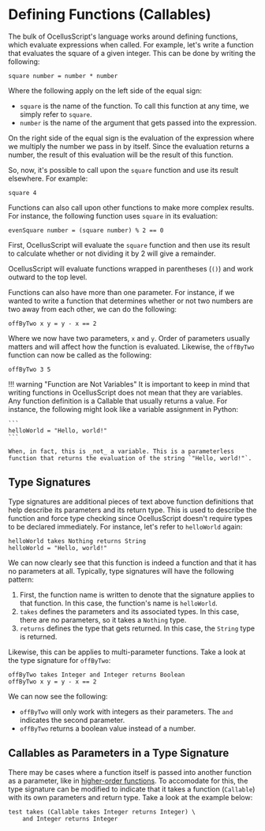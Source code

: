 # Defining Functions (Callables)

The bulk of OcellusScript's language works around defining functions, which evaluate expressions when called. For example, let's write a function that evaluates the square of a given integer. This can be done by writing the following:

```ocellusscript
square number = number * number
```

Where the following apply on the left side of the equal sign:

- `square` is the name of the function. To call this function at any time, we simply refer to `square`.
- `number` is the name of the argument that gets passed into the expression.

On the right side of the equal sign is the evaluation of the expression where we multiply the number we pass in by itself. Since the evaluation returns a number, the result of this evaluation will be the result of this function.

So, now, it's possible to call upon the `square` function and use its result elsewhere. For example:

```ocellusscript
square 4
```

Functions can also call upon other functions to make more complex results. For instance, the following function uses `square` in its evaluation:

```ocellusscript
evenSquare number = (square number) % 2 == 0
```

First, OcellusScript will evaluate the `square` function and then use its result to calculate whether or not dividing it by 2 will give a remainder.

OcellusScript will evaluate functions wrapped in parentheses (`()`) and work outward to the top level.

Functions can also have more than one parameter. For instance, if we wanted to write a function that determines whether or not two numbers are two away from each other, we can do the following:

```ocellusscript
offByTwo x y = y - x == 2
```

Where we now have two parameters, `x` and `y`. Order of parameters usually matters and will affect how the function is evaluated. Likewise, the `offByTwo` function can now be called as the following:

```ocellusscript
offByTwo 3 5
```

!!! warning "Function are Not Variables"
    It is important to keep in mind that writing functions in OcellusScript does not mean that they are variables. Any function definition is a Callable that usually returns a value. For instance, the following might look like a variable assignment in Python:

    ```
    helloWorld = "Hello, world!"
    ```

    When, in fact, this is _not_ a variable. This is a parameterless function that returns the evaluation of the string `"Hello, world!"`.


## Type Signatures

Type signatures are additional pieces of text above function definitions that help describe its parameters and its return type. This is used to describe the function and force type checking since OcellusScript doesn't require types to be declared immediately. For instance, let's refer to `helloWorld` again:

```ocellusscript
helloWorld takes Nothing returns String
helloWorld = "Hello, world!"
```

We can now clearly see that this function is indeed a function and that it has no parameters at all. Typically, type signatures will have the following pattern:

1. First, the function name is written to denote that the signature applies to that function. In this case, the function's name is `helloWorld`.
2. `takes` defines the parameters and its associated types. In this case, there are no parameters, so it takes a `Nothing` type.
3. `returns` defines the type that gets returned. In this case, the `String` type is returned.

Likewise, this can be applies to multi-parameter functions. Take a look at the type signature for `offByTwo`:

```ocellusscript
offByTwo takes Integer and Integer returns Boolean
offByTwo x y = y - x == 2
```

We can now see the following:

- `offByTwo` will only work with integers as their parameters. The `and` indicates the second parameter.
- `offByTwo` returns a boolean value instead of a number.

## Callables as Parameters in a Type Signature

There may be cases where a function itself is passed into another function as a parameter, like in [higher-order functions](./07-hoc.md). To accomodate for this, the type signature can be modified to indicate that it takes a function (`Callable`) with its own parameters and return type. Take a look at the example below:

```ocellusscript
test takes (Callable takes Integer returns Integer) \
    and Integer returns Integer
```